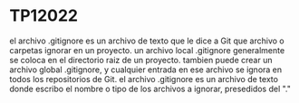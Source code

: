 # TP12022
el archivo .gitignore es un archivo de texto que le dice a Git que archivo o carpetas ignorar en un proyecto.
un archivo local .gitignore generalmente se coloca en el directorio raiz de un proyecto. tambien puede crear un archivo global .gitignore, y cualquier entrada en ese archivo se ignora en todos los repositorios de Git.
el archivo .gitignore es un archivo de texto donde escribo el nombre o tipo de los archivos a ignorar, presedidos del "."
